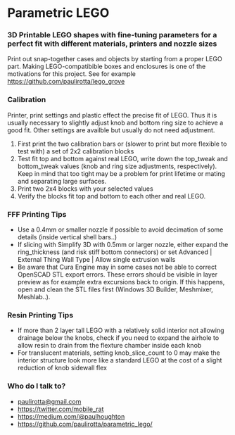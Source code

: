 # Parametric LEGO #

### 3D Printable LEGO shapes with fine-tuning parameters for a perfect fit with different materials, printers and nozzle sizes ###

Print out snap-together cases and objects by starting from a proper LEGO part. Making LEGO-compatibible boxes and enclosures is one of the motivations for this project. See for example https://github.com/paulirotta/lego_grove

### Calibration ###

Printer, print settings and plastic effect the precise fit of LEGO. Thus it is usually necessary to slightly adjust knob and bottom ring size to achieve a good fit. Other settings are availble but usually do not need adjustment.

1. First print the two calibration bars or (slower to print but more flexible to test with) a set of 2x2 calibration blocks
2. Test fit top and bottom against real LEGO, write down the top_tweak and bottom_tweak values (knob and ring size adjustments, respectively). Keep in mind that too tight may be a problem for print lifetime or mating and separating large surfaces.
3. Print two 2x4 blocks with your selected values
4. Verify the blocks fit top and bottom to each other and real LEGO.

### FFF Printing Tips ###

* Use a 0.4mm or smaller nozzle if possible to avoid decimation of some details (inside vertical shell bars..)
* If slicing with Simplify 3D with 0.5mm or larger nozzle, either expand the ring_thickness (and risk stiff bottom connectors) or set Advanced | External Thing Wall Type | Allow single extrusion walls
* Be aware that Cura Engine may in some cases not be able to correct OpenSCAD STL export errors. These errors should be visible in layer preview as for example extra excursions back to origin. If this happens, open and clean the STL files first (Windows 3D Builder, Meshmixer, Meshlab..).

### Resin Printing Tips ###

* If more than 2 layer tall LEGO with a relatively solid interior not allowing drainage below the knobs, check if you need to expand the airhole to allow resin to drain from the flexture chamber inside each knob
* For translucent materials, setting knob_slice_count to 0 may make the interior structure look more like a standard LEGO at the cost of a slight reduction of knob sidewall flex

### Who do I talk to? ###

* paulirotta@gmail.com
* https://twitter.com/mobile_rat
* https://medium.com/@paulhoughton
* https://github.com/paulirotta/parametric_lego/
